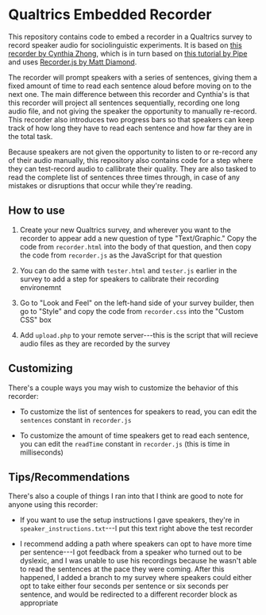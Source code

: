 # Qualtrics Embedded Recorder

This repository contains code to embed a recorder in a Qualtrics survey to
record speaker audio for sociolinguistic experiments. It is based on
[this recorder by Cynthia Zhong](https://github.com/cynthiazz/recorder-embed),
which is in turn based on [this tutorial by Pipe](https://blog.addpipe.com/using-recorder-js-to-capture-wav-audio-in-your-html5-web-site/) and uses
[Recorder.js by Matt Diamond](https://github.com/mattdiamond/Recorderjs).

The recorder will prompt speakers with a series of sentences, giving them a
fixed amount of time to read each sentence aloud before moving on to the next
one. The main difference between this recorder and Cynthia's is that this
recorder will project all sentences sequentially, recording one long audio file,
and not giving the speaker the opportunity to manually re-record. This recorder
also introduces two progress bars so that speakers can keep track of how long
they have to read each sentence and how far they are in the total task.

Because speakers are not given the opportunity to listen to or re-record any of
their audio manually, this repository also contains code for a step where they
can test-record audio to callibrate their quality. They are also tasked to read
the complete list of sentences three times through, in case of any mistakes or
disruptions that occur while they're reading.

## How to use

1. Create your new Qualtrics survey, and wherever you want to the recorder to
appear add a new question of type "Text/Graphic." Copy the code from
`recorder.html` into the body of that question, and then copy the code from
`recorder.js` as the JavaScript for that question

2. You can do the same with `tester.html` and `tester.js` earlier in the survey
to add a step for speakers to calibrate their recording environemnt

3. Go to "Look and Feel" on the left-hand side of your survey builder, then go
to "Style" and copy the code from `recorder.css` into the "Custom CSS" box

4. Add `upload.php` to your remote server---this is the script that will recieve
audio files as they are recorded by the survey

## Customizing

There's a couple ways you may wish to customize the behavior of this recorder:

* To customize the list of sentences for speakers to read, you can edit the
`sentences` constant in `recorder.js`

* To customize the amount of time speakers get to read each sentence, you can
edit the `readTime` constant in `recorder.js` (this is time in milliseconds)

## Tips/Recommendations

There's also a couple of things I ran into that I think are good to note for
anyone using this recorder:

* If you want to use the setup instructions I gave speakers, they're in
`speaker_instructions.txt`---I put this text right above the test recorder

* I recommend adding a path where speakers can opt to have more time per
sentence---I got feedback from a speaker who turned out to be dyslexic, and I
was unable to use his recordings because he wasn't able to read the sentences at
the pace they were coming. After this happened, I added a branch to my survey
where speakers could either opt to take either four seconds per sentence or six
seconds per sentence, and would be redirected to a different recorder block as
appropriate